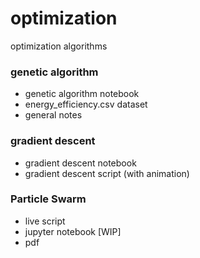 # optimization
optimization algorithms

### genetic algorithm
- genetic algorithm notebook
- energy_efficiency.csv dataset
- general notes

### gradient descent
- gradient descent notebook
- gradient descent script (with animation)

### Particle Swarm
- live script
- jupyter notebook [WIP]
- pdf
